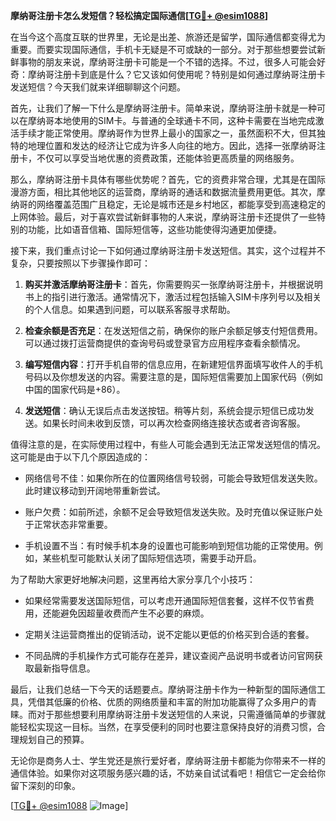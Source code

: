 **摩纳哥注册卡怎么发短信？轻松搞定国际通信[[TG💪+ @esim1088](https://t.me/s/esim1088)]**

在当今这个高度互联的世界里，无论是出差、旅游还是留学，国际通信都变得尤为重要。而要实现国际通信，手机卡无疑是不可或缺的一部分。对于那些想要尝试新鲜事物的朋友来说，摩纳哥注册卡可能是一个不错的选择。不过，很多人可能会好奇：摩纳哥注册卡到底是什么？它又该如何使用呢？特别是如何通过摩纳哥注册卡发送短信？今天我们就来详细聊聊这个问题。

首先，让我们了解一下什么是摩纳哥注册卡。简单来说，摩纳哥注册卡就是一种可以在摩纳哥本地使用的SIM卡。与普通的全球通卡不同，这种卡需要在当地完成激活手续才能正常使用。摩纳哥作为世界上最小的国家之一，虽然面积不大，但其独特的地理位置和发达的经济让它成为许多人向往的地方。因此，选择一张摩纳哥注册卡，不仅可以享受当地优惠的资费政策，还能体验更高质量的网络服务。

那么，摩纳哥注册卡具体有哪些优势呢？首先，它的资费非常合理，尤其是在国际漫游方面，相比其他地区的运营商，摩纳哥的通话和数据流量费用更低。其次，摩纳哥的网络覆盖范围广且稳定，无论是城市还是乡村地区，都能享受到高速稳定的上网体验。最后，对于喜欢尝试新鲜事物的人来说，摩纳哥注册卡还提供了一些特别的功能，比如语音信箱、国际短信等，这些功能使得沟通更加便捷。

接下来，我们重点讨论一下如何通过摩纳哥注册卡发送短信。其实，这个过程并不复杂，只要按照以下步骤操作即可：

1. **购买并激活摩纳哥注册卡**：首先，你需要购买一张摩纳哥注册卡，并根据说明书上的指引进行激活。通常情况下，激活过程包括输入SIM卡序列号以及相关的个人信息。如果遇到问题，可以联系客服寻求帮助。

2. **检查余额是否充足**：在发送短信之前，确保你的账户余额足够支付短信费用。可以通过拨打运营商提供的查询号码或登录官方应用程序查看余额情况。

3. **编写短信内容**：打开手机自带的信息应用，在新建短信界面填写收件人的手机号码以及你想发送的内容。需要注意的是，国际短信需要加上国家代码（例如中国的国家代码是+86）。

4. **发送短信**：确认无误后点击发送按钮。稍等片刻，系统会提示短信已成功发送。如果长时间未收到反馈，可以再次检查网络连接状态或者咨询客服。

值得注意的是，在实际使用过程中，有些人可能会遇到无法正常发送短信的情况。这可能是由于以下几个原因造成的：

- 网络信号不佳：如果你所在的位置网络信号较弱，可能会导致短信发送失败。此时建议移动到开阔地带重新尝试。
  
- 账户欠费：如前所述，余额不足会导致短信发送失败。及时充值以保证账户处于正常状态非常重要。

- 手机设置不当：有时候手机本身的设置也可能影响到短信功能的正常使用。例如，某些机型可能默认关闭了国际短信选项，需要手动开启。

为了帮助大家更好地解决问题，这里再给大家分享几个小技巧：

- 如果经常需要发送国际短信，可以考虑开通国际短信套餐，这样不仅节省费用，还能避免因超量收费而产生不必要的麻烦。
  
- 定期关注运营商推出的促销活动，说不定能以更低的价格买到合适的套餐。

- 不同品牌的手机操作方式可能存在差异，建议查阅产品说明书或者访问官网获取最新指导信息。

最后，让我们总结一下今天的话题要点。摩纳哥注册卡作为一种新型的国际通信工具，凭借其低廉的价格、优质的网络质量和丰富的附加功能赢得了众多用户的青睐。而对于那些想要利用摩纳哥注册卡发送短信的人来说，只需遵循简单的步骤就能轻松实现这一目标。当然，在享受便利的同时也要注意保持良好的消费习惯，合理规划自己的预算。

无论你是商务人士、学生党还是旅行爱好者，摩纳哥注册卡都能为你带来不一样的通信体验。如果你对这项服务感兴趣的话，不妨亲自试试看吧！相信它一定会给你留下深刻的印象。

[[TG💪+ @esim1088](https://t.me/s/esim1088) ![Image](https://i.postimg.cc/4NQfJmqS/Snipaste-2025-05-13-00-14-12.png)]